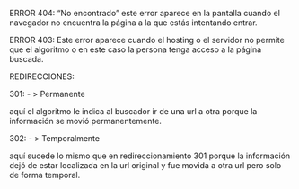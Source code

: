 ERROR 404:
“No encontrado” este error aparece en la pantalla cuando el navegador no encuentra la página a la que estás intentando entrar.

ERROR 403:
Este error aparece cuando el hosting o el servidor no permite que el algoritmo o en este caso la persona tenga acceso a la página buscada.

REDIRECCIONES:

301: - > Permanente

aquí el algoritmo le indica al buscador ir de una url a otra porque la información se movió permanentemente.

302: - > Temporalmente

aquí sucede lo mismo que en redireccionamiento 301 porque la información dejó de estar localizada en la url original y fue movida a otra url pero solo de forma temporal.
